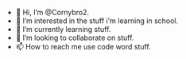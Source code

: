 - 👋 Hi, I’m @Cornybro2.
- 👀 I’m interested in the stuff i'm learning in school.
- 🌱 I’m currently learning stuff.
- 💞️ I’m looking to collaborate on stuff.
- 📫 How to reach me use code word stuff.

<!---
Cornybro2/Cornybro2 is a ✨ special ✨ repository because its `README.md` (this file) appears on your GitHub profile.
You can click the Preview link to take a look at your changes.
--->
